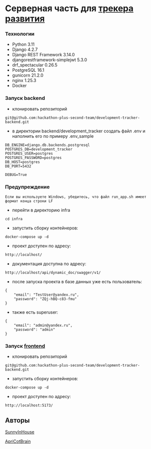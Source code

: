 # Серверная часть для [трекера развития](https://github.com/hackathon-plus-second-team)

### Технологии
- Python 3.11
- Django 4.2.7
- Django REST Framework 3.14.0
- djangorestframework-simplejwt 5.3.0
- drf_spectacular 0.26.5
- PostgreSQL 16.1
- gunicorn 21.2.0
- nginx 1.25.3
- Docker 

### Запуск backend

- клонировать репозиторий

```
git@github.com:hackathon-plus-second-team/development-tracker-backend.git
```

- в директории backend/development_tracker создать файл .env и наполнить его по примеру .env_sample

```
DB_ENGINE=django.db.backends.postgresql
POSTGRES_DB=development_tracker
POSTGRES_USER=postgres
POSTGRES_PASSWORD=postgres
DB_HOST=postgres
DB_PORT=5432

DEBUG=True
```
### Предупреждение

```
Если вы используете Windows, убедитесь, что файл run_app.sh имеет формат конца строки LF
```

- перейти в директорию infra

```
cd infra 
```

- запустить сборку контейнеров:

```
docker-compose up -d
```

- проект доступен по адресу:

```
http://localhost/
```
- документация доступна по адресу:

```
http://localhost/api/dynamic_doc/swagger/v1/
```

- после запуска проекта в базе данных уже есть пользователь:

```
{
    "email": "TestUser@yandex.ru",
    "password": "ZQj-hBQ-c83-fmu"
}
```
- также есть superuser:

```
{
    "email": "admin@yandex.ru",
    "password": "admin"
}
```

### Запуск [frontend](https://github.com/hackathon-plus-second-team/development-tracker-frontend)

- клонировать репозиторий

```
git@github.com:hackathon-plus-second-team/development-tracker-backend.git
```

- запустить сборку контейнеров:

```
docker-compose up -d
```
- проект доступен по адресу:

```
http://localhost:5173/
```

## Авторы

[SunnyInHouse](https://github.com/SunnyInHouse)

[ApriCotBrain](https://github.com/ApriCotBrain)
